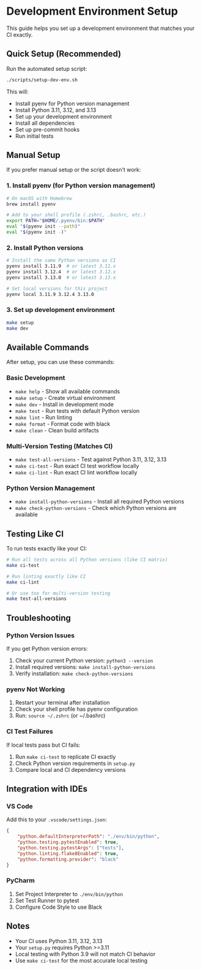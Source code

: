 # Development Environment Setup

This guide helps you set up a development environment that matches your CI exactly.

## Quick Setup (Recommended)

Run the automated setup script:

```bash
./scripts/setup-dev-env.sh
```

This will:
- Install pyenv for Python version management
- Install Python 3.11, 3.12, and 3.13
- Set up your development environment
- Install all dependencies
- Set up pre-commit hooks
- Run initial tests

## Manual Setup

If you prefer manual setup or the script doesn't work:

### 1. Install pyenv (for Python version management)

```bash
# On macOS with Homebrew
brew install pyenv

# Add to your shell profile (.zshrc, .bashrc, etc.)
export PATH="$HOME/.pyenv/bin:$PATH"
eval "$(pyenv init --path)"
eval "$(pyenv init -)"
```

### 2. Install Python versions

```bash
# Install the same Python versions as CI
pyenv install 3.11.9  # or latest 3.11.x
pyenv install 3.12.4  # or latest 3.12.x  
pyenv install 3.13.0  # or latest 3.13.x

# Set local versions for this project
pyenv local 3.11.9 3.12.4 3.13.0
```

### 3. Set up development environment

```bash
make setup
make dev
```

## Available Commands

After setup, you can use these commands:

### Basic Development
- `make help` - Show all available commands
- `make setup` - Create virtual environment
- `make dev` - Install in development mode
- `make test` - Run tests with default Python version
- `make lint` - Run linting
- `make format` - Format code with black
- `make clean` - Clean build artifacts

### Multi-Version Testing (Matches CI)
- `make test-all-versions` - Test against Python 3.11, 3.12, 3.13
- `make ci-test` - Run exact CI test workflow locally
- `make ci-lint` - Run exact CI lint workflow locally

### Python Version Management
- `make install-python-versions` - Install all required Python versions
- `make check-python-versions` - Check which Python versions are available

## Testing Like CI

To run tests exactly like your CI:

```bash
# Run all tests across all Python versions (like CI matrix)
make ci-test

# Run linting exactly like CI
make ci-lint

# Or use tox for multi-version testing
make test-all-versions
```

## Troubleshooting

### Python Version Issues

If you get Python version errors:

1. Check your current Python version: `python3 --version`
2. Install required versions: `make install-python-versions`
3. Verify installation: `make check-python-versions`

### pyenv Not Working

1. Restart your terminal after installation
2. Check your shell profile has pyenv configuration
3. Run: `source ~/.zshrc` (or ~/.bashrc)

### CI Test Failures

If local tests pass but CI fails:

1. Run `make ci-test` to replicate CI exactly
2. Check Python version requirements in `setup.py`
3. Compare local and CI dependency versions

## Integration with IDEs

### VS Code

Add this to your `.vscode/settings.json`:

```json
{
    "python.defaultInterpreterPath": "./env/bin/python",
    "python.testing.pytestEnabled": true,
    "python.testing.pytestArgs": ["tests"],
    "python.linting.flake8Enabled": true,
    "python.formatting.provider": "black"
}
```

### PyCharm

1. Set Project Interpreter to `./env/bin/python`
2. Set Test Runner to pytest
3. Configure Code Style to use Black

## Notes

- Your CI uses Python 3.11, 3.12, 3.13
- Your `setup.py` requires Python >=3.11
- Local testing with Python 3.9 will not match CI behavior
- Use `make ci-test` for the most accurate local testing
